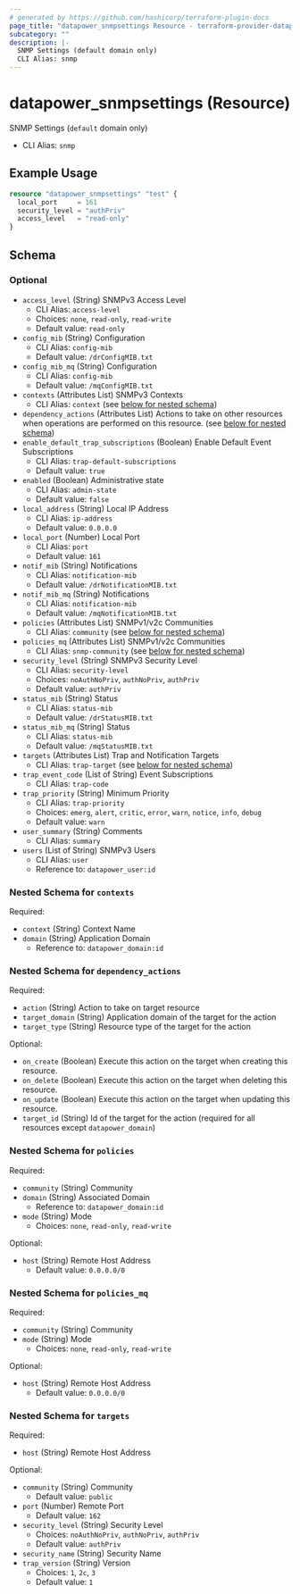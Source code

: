 ```yaml
---
# generated by https://github.com/hashicorp/terraform-plugin-docs
page_title: "datapower_snmpsettings Resource - terraform-provider-datapower"
subcategory: ""
description: |-
  SNMP Settings (default domain only)
  CLI Alias: snmp
---
```


# datapower_snmpsettings (Resource)

SNMP Settings (`default` domain only)
  - CLI Alias: `snmp`

## Example Usage

```terraform
resource "datapower_snmpsettings" "test" {
  local_port     = 161
  security_level = "authPriv"
  access_level   = "read-only"
}
```

<!-- schema generated by tfplugindocs -->
## Schema

### Optional

- `access_level` (String) SNMPv3 Access Level
  - CLI Alias: `access-level`
  - Choices: `none`, `read-only`, `read-write`
  - Default value: `read-only`
- `config_mib` (String) Configuration
  - CLI Alias: `config-mib`
  - Default value: `/drConfigMIB.txt`
- `config_mib_mq` (String) Configuration
  - CLI Alias: `config-mib`
  - Default value: `/mqConfigMIB.txt`
- `contexts` (Attributes List) SNMPv3 Contexts
  - CLI Alias: `context` (see [below for nested schema](#nestedatt--contexts))
- `dependency_actions` (Attributes List) Actions to take on other resources when operations are performed on this resource. (see [below for nested schema](#nestedatt--dependency_actions))
- `enable_default_trap_subscriptions` (Boolean) Enable Default Event Subscriptions
  - CLI Alias: `trap-default-subscriptions`
  - Default value: `true`
- `enabled` (Boolean) Administrative state
  - CLI Alias: `admin-state`
  - Default value: `false`
- `local_address` (String) Local IP Address
  - CLI Alias: `ip-address`
  - Default value: `0.0.0.0`
- `local_port` (Number) Local Port
  - CLI Alias: `port`
  - Default value: `161`
- `notif_mib` (String) Notifications
  - CLI Alias: `notification-mib`
  - Default value: `/drNotificationMIB.txt`
- `notif_mib_mq` (String) Notifications
  - CLI Alias: `notification-mib`
  - Default value: `/mqNotificationMIB.txt`
- `policies` (Attributes List) SNMPv1/v2c Communities
  - CLI Alias: `community` (see [below for nested schema](#nestedatt--policies))
- `policies_mq` (Attributes List) SNMPv1/v2c Communities
  - CLI Alias: `snmp-community` (see [below for nested schema](#nestedatt--policies_mq))
- `security_level` (String) SNMPv3 Security Level
  - CLI Alias: `security-level`
  - Choices: `noAuthNoPriv`, `authNoPriv`, `authPriv`
  - Default value: `authPriv`
- `status_mib` (String) Status
  - CLI Alias: `status-mib`
  - Default value: `/drStatusMIB.txt`
- `status_mib_mq` (String) Status
  - CLI Alias: `status-mib`
  - Default value: `/mqStatusMIB.txt`
- `targets` (Attributes List) Trap and Notification Targets
  - CLI Alias: `trap-target` (see [below for nested schema](#nestedatt--targets))
- `trap_event_code` (List of String) Event Subscriptions
  - CLI Alias: `trap-code`
- `trap_priority` (String) Minimum Priority
  - CLI Alias: `trap-priority`
  - Choices: `emerg`, `alert`, `critic`, `error`, `warn`, `notice`, `info`, `debug`
  - Default value: `warn`
- `user_summary` (String) Comments
  - CLI Alias: `summary`
- `users` (List of String) SNMPv3 Users
  - CLI Alias: `user`
  - Reference to: `datapower_user:id`

<a id="nestedatt--contexts"></a>
### Nested Schema for `contexts`

Required:

- `context` (String) Context Name
- `domain` (String) Application Domain
  - Reference to: `datapower_domain:id`


<a id="nestedatt--dependency_actions"></a>
### Nested Schema for `dependency_actions`

Required:

- `action` (String) Action to take on target resource
- `target_domain` (String) Application domain of the target for the action
- `target_type` (String) Resource type of the target for the action

Optional:

- `on_create` (Boolean) Execute this action on the target when creating this resource.
- `on_delete` (Boolean) Execute this action on the target when deleting this resource.
- `on_update` (Boolean) Execute this action on the target when updating this resource.
- `target_id` (String) Id of the target for the action (required for all resources except `datapower_domain`)


<a id="nestedatt--policies"></a>
### Nested Schema for `policies`

Required:

- `community` (String) Community
- `domain` (String) Associated Domain
  - Reference to: `datapower_domain:id`
- `mode` (String) Mode
  - Choices: `none`, `read-only`, `read-write`

Optional:

- `host` (String) Remote Host Address
  - Default value: `0.0.0.0/0`


<a id="nestedatt--policies_mq"></a>
### Nested Schema for `policies_mq`

Required:

- `community` (String) Community
- `mode` (String) Mode
  - Choices: `none`, `read-only`, `read-write`

Optional:

- `host` (String) Remote Host Address
  - Default value: `0.0.0.0/0`


<a id="nestedatt--targets"></a>
### Nested Schema for `targets`

Required:

- `host` (String) Remote Host Address

Optional:

- `community` (String) Community
  - Default value: `public`
- `port` (Number) Remote Port
  - Default value: `162`
- `security_level` (String) Security Level
  - Choices: `noAuthNoPriv`, `authNoPriv`, `authPriv`
  - Default value: `authPriv`
- `security_name` (String) Security Name
- `trap_version` (String) Version
  - Choices: `1`, `2c`, `3`
  - Default value: `1`
